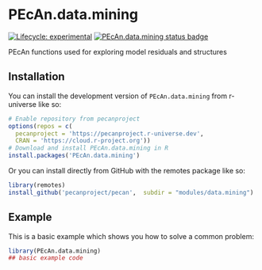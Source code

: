 
# PEcAn.data.mining

<!-- badges: start -->

[![Lifecycle: experimental](https://img.shields.io/badge/lifecycle-experimental-orange.svg)](https://lifecycle.r-lib.org/articles/stages.html#experimental)
[![PEcAn.data.mining status badge](https://pecanproject.r-universe.dev/badges/PEcAn.data.mining)](https://pecanproject.r-universe.dev/PEcAn.data.mining)

<!-- badges: end -->

PEcAn functions used for exploring model residuals and structures

## Installation

You can install the development version of `PEcAn.data.mining` from r-universe like so:

``` r
# Enable repository from pecanproject
options(repos = c(
  pecanproject = 'https://pecanproject.r-universe.dev',
  CRAN = 'https://cloud.r-project.org'))
# Download and install PEcAn.data.mining in R
install.packages('PEcAn.data.mining')
```

Or you can install directly from GitHub with the remotes package like so:

``` r
library(remotes)
install_github('pecanproject/pecan',  subdir = "modules/data.mining")
```

## Example

This is a basic example which shows you how to solve a common problem:

``` r
library(PEcAn.data.mining)
## basic example code
```

